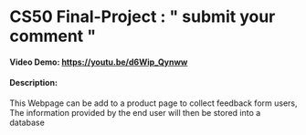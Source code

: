 # CS50 Final-Project : " submit your comment "
#### Video Demo:  <https://youtu.be/d6Wip_Qynww>
#### Description:
This Webpage can be add to a product page to collect feedback form users,
The information provided by the end user  will then be stored into a database
